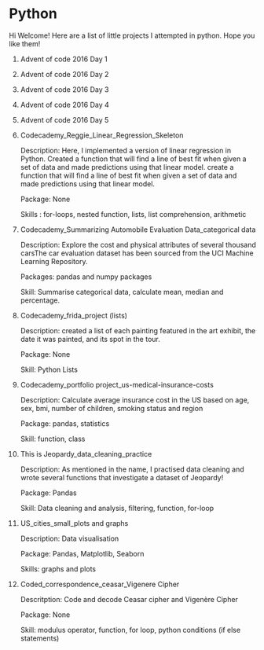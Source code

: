 # Python
Hi Welcome! Here are a list of little projects I attempted in python. Hope you like them!

1. Advent of code 2016 Day 1

2. Advent of code 2016 Day 2

3. Advent of code 2016 Day 3

4. Advent of code 2016 Day 4

5. Advent of code 2016 Day 5

6. Codecademy_Reggie_Linear_Regression_Skeleton

   Description:
   Here, I implemented a version of linear regression in Python. Created a function that will find a line of best fit when given a set of data and made predictions using that linear model.  create a function that will find a line of best fit when given a set of data and made predictions using that linear model. 
  
   Package: None
   
   Skills : for-loops, nested function, lists, list comprehension, arithmetic 
   
   
7. Codecademy_Summarizing Automobile Evaluation Data_categorical data
   
   Description:
   Explore the cost and physical attributes of several thousand carsThe car evaluation dataset has been sourced from the UCI Machine Learning Repository. 
   
   Packages:  pandas and numpy packages
   
   Skill: Summarise categorical data, calculate mean, median and percentage. 
   
8. Codecademy_frida_project (lists)
   
   Description: 
   created a list of each painting featured in the art exhibit, the date it was painted, and its spot in the tour.
   
   Package: None
   
   Skill: Python Lists
 
9. Codecademy_portfolio project_us-medical-insurance-costs

   Description: 
   Calculate average insurance cost in the US based on age, sex, bmi, number of children, smoking status and region
   
   Package: pandas, statistics
   
   Skill: function, class
 
10. This is Jeopardy_data_cleaning_practice
 
    Description: 
    As mentioned in the name, I practised data cleaning and wrote several functions that investigate a dataset of Jeopardy!
    
    Package: Pandas
    
    Skill: Data cleaning and analysis, filtering, function, for-loop
   
11. US_cities_small_plots and graphs
    
    Description: 
    Data visualisation
    
    Package: Pandas, Matplotlib, Seaborn
    
    Skills: graphs and plots
    
 12. Coded_correspondence_ceasar_Vigenere Cipher
     
     Descritption: 
     Code and decode Ceasar cipher and Vigenère Cipher
     
     Package: None
     
     Skill: modulus operator, function, for loop, python conditions (if else statements)
    
     
     
   
  
   
   
   


   





